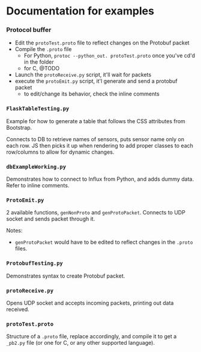 # Documentation for examples


### Protocol buffer
- Edit the `protoTest.proto` file to reflect changes on the Protobuf packet
- Compile the `.proto` file
    - For Python, `protoc --python_out. protoTest.proto` once you've cd'd in the folder
    - for C, @TODO
- Launch the `protoReceive.py` script, it'll wait for packets
- execute the `protoEmit.py` script, it'l generate and send a protobuf packet 
    - to edit/change its behavior, check the inline comments 

### `FlaskTableTesting.py`
Example for how to generate a table that follows the CSS attributes from Bootstrap.

Connects to DB to retrieve names of sensors, puts sensor name only on each row. JS then picks it up when rendering to add proper classes to each row/columns to allow for dynamic changes.

### `dbExampleWorking.py`
Demonstrates how to connect to Influx from Python, and adds dummy data. Refer to inline comments.

### `ProtoEmit.py`
2 available functions, `genNonProto` and `genProtoPacket`. Connects to UDP socket and sends packet through it.


Notes:
- `genProtoPacket` would have to be edited to reflect changes in the `.proto` files.

### `ProtobufTesting.py`
Demonstrates syntax to create Protobuf packet.

### `protoReceive.py`
Opens UDP socket and accepts incoming packets, printing out data received.

### `protoTest.proto`
Structure of a `.proto` file, replace accordingly, and compile it to get a `_pb2.py` file (or one for C, or any other supported language). 
